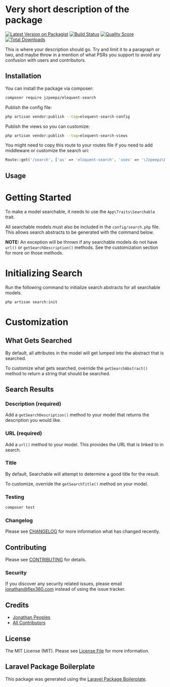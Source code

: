 # Very short description of the package

[![Latest Version on Packagist](https://img.shields.io/packagist/v/jzpeepz/eloquent-search.svg?style=flat-square)](https://packagist.org/packages/jzpeepz/eloquent-search)
[![Build Status](https://img.shields.io/travis/jzpeepz/eloquent-search/master.svg?style=flat-square)](https://travis-ci.org/jzpeepz/eloquent-search)
[![Quality Score](https://img.shields.io/scrutinizer/g/jzpeepz/eloquent-search.svg?style=flat-square)](https://scrutinizer-ci.com/g/jzpeepz/eloquent-search)
[![Total Downloads](https://img.shields.io/packagist/dt/jzpeepz/eloquent-search.svg?style=flat-square)](https://packagist.org/packages/jzpeepz/eloquent-search)

This is where your description should go. Try and limit it to a paragraph or two, and maybe throw in a mention of what PSRs you support to avoid any confusion with users and contributors.

## Installation

You can install the package via composer:

```bash
composer require jzpeepz/eloquent-search
```

Publish the config file:

```bash
php artisan vendor:publish --tag=eloquent-search-config
```

Publish the views so you can customize:

```bash
php artisan vendor:publish --tag=eloquent-search-views
```

You might need to copy this route to your routes file if you need to add middleware or customize the search uri:

```php
Route::get('/search', ['as' => 'eloquent-search', 'uses' => '\Jzpeepz\EloquentSearch\Http\Controllers\SearchController@index']);
```

## Usage

# Getting Started

To make a model searchable, it needs to use the `App\Traits\Searchable` trait.

All searchable models must also be included in the `config/search.php` file. This allows search abstracts to be generated with the command below.

**NOTE:** An exception will be thrown if any searchable models do not have `url()` or `getSearchDescription()` methods. See the customization section for more on those methods.

# Initializing Search

Run the following command to initialize search abstracts for all searchable models.

`php artisan search:init`

# Customization

## What Gets Searched

By default, all attributes in the model will get lumped into the abstract that is searched.

To customize what gets searched, override the `getSearchAbstract()` method to return a string that should be searched.

## Search Results

### Description (required)

Add a `getSearchDescription()` method to your model that returns the description you would like.

### URL (required)

Add a `url()` method to your model. This provides the URL that is linked to in search.

### Title

By default, Searchable will attempt to determine a good title for the result.

To customize, override the `getSearchTitle()` method on your model.

### Testing

``` bash
composer test
```

### Changelog

Please see [CHANGELOG](CHANGELOG.md) for more information what has changed recently.

## Contributing

Please see [CONTRIBUTING](CONTRIBUTING.md) for details.

### Security

If you discover any security related issues, please email jonathan@flex360.com instead of using the issue tracker.

## Credits

- [Jonathan Peoples](https://github.com/jzpeepz)
- [All Contributors](../../contributors)

## License

The MIT License (MIT). Please see [License File](LICENSE.md) for more information.

## Laravel Package Boilerplate

This package was generated using the [Laravel Package Boilerplate](https://laravelpackageboilerplate.com).